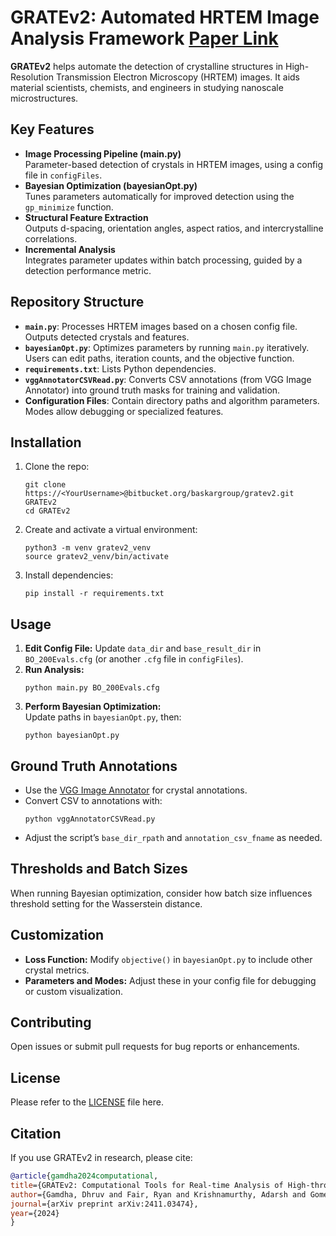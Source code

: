 # GRATEv2: Automated HRTEM Image Analysis Framework [Paper Link](https://arxiv.org/abs/2411.03474)

**GRATEv2** helps automate the detection of crystalline structures in High-Resolution Transmission Electron Microscopy (HRTEM) images. It aids material scientists, chemists, and engineers in studying nanoscale microstructures.

## Key Features
- **Image Processing Pipeline (main.py)**  
  Parameter-based detection of crystals in HRTEM images, using a config file in `configFiles`.
- **Bayesian Optimization (bayesianOpt.py)**  
  Tunes parameters automatically for improved detection using the `gp_minimize` function.
- **Structural Feature Extraction**  
  Outputs d-spacing, orientation angles, aspect ratios, and intercrystalline correlations.
- **Incremental Analysis**  
  Integrates parameter updates within batch processing, guided by a detection performance metric.

## Repository Structure
- **`main.py`**: Processes HRTEM images based on a chosen config file. Outputs detected crystals and features.  
- **`bayesianOpt.py`**: Optimizes parameters by running `main.py` iteratively. Users can edit paths, iteration counts, and the objective function.
- **`requirements.txt`**: Lists Python dependencies.  
- **`vggAnnotatorCSVRead.py`**: Converts CSV annotations (from VGG Image Annotator) into ground truth masks for training and validation.
- **Configuration Files**: Contain directory paths and algorithm parameters. Modes allow debugging or specialized features.

## Installation
1. Clone the repo:
   ```
   git clone https://<YourUsername>@bitbucket.org/baskargroup/gratev2.git GRATEv2
   cd GRATEv2
   ```
2. Create and activate a virtual environment:
   ```
   python3 -m venv gratev2_venv
   source gratev2_venv/bin/activate
   ```
3. Install dependencies:
   ```
   pip install -r requirements.txt
   ```

## Usage
1. **Edit Config File:** Update `data_dir` and `base_result_dir` in `BO_200Evals.cfg` (or another `.cfg` file in `configFiles`).
2. **Run Analysis:**
   ```
   python main.py BO_200Evals.cfg
   ```
3. **Perform Bayesian Optimization:**  
   Update paths in `bayesianOpt.py`, then:
   ```
   python bayesianOpt.py
   ```

## Ground Truth Annotations
- Use the [VGG Image Annotator](https://www.robots.ox.ac.uk/~vgg/software/via/) for crystal annotations.
- Convert CSV to annotations with:
   ```
   python vggAnnotatorCSVRead.py
   ```
- Adjust the script’s `base_dir_rpath` and `annotation_csv_fname` as needed.

## Thresholds and Batch Sizes
When running Bayesian optimization, consider how batch size influences threshold setting for the Wasserstein distance.

## Customization
- **Loss Function:** Modify `objective()` in `bayesianOpt.py` to include other crystal metrics.
- **Parameters and Modes:** Adjust these in your config file for debugging or custom visualization.

## Contributing
Open issues or submit pull requests for bug reports or enhancements.

## License
Please refer to the [LICENSE](LICENSE) file here.

## Citation
If you use GRATEv2 in research, please cite:
```bibtex
@article{gamdha2024computational,
title={GRATEv2: Computational Tools for Real-time Analysis of High-throughput High-resolution TEM (HRTEM) Images of Conjugated Polymers},
author={Gamdha, Dhruv and Fair, Ryan and Krishnamurthy, Adarsh and Gomez, Enrique and Ganapathysubramanian, Baskar},
journal={arXiv preprint arXiv:2411.03474},
year={2024}
}
```
